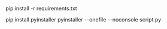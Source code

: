 pip install -r requirements.txt

pip install pyinstaller
pyinstaller --onefile --noconsole script.py